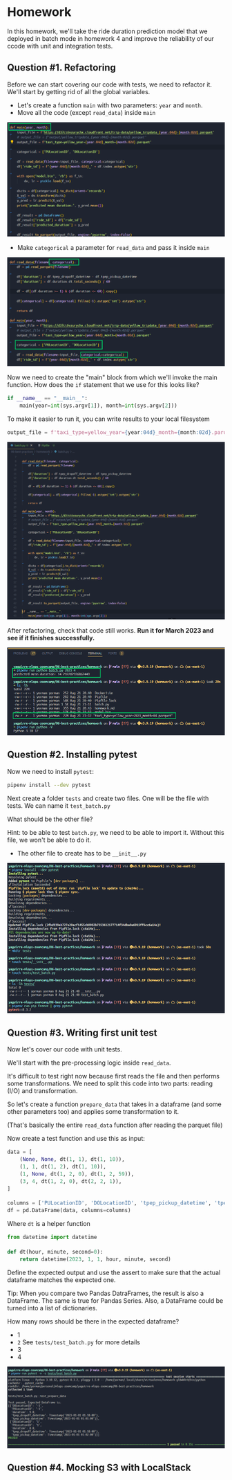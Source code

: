 # Homework

In this homework, we'll take the ride duration prediction model that we deployed in batch mode in homework 4 and improve the reliability of our ccode with unit and integration tests.

## Question #1. Refactoring

Before we can start covering our code with tests, we need to refactor it. We'll start by getting rid of all the global variables.

* Let's create a function `main` with two parameters: `year` and `month`.
* Move all the code (except `read_data`) inside `main`

![alt text](images/q1-main-function.png)

* Make `categorical` a parameter for `read_data` and pass it inside `main`

![alt text](images/q1-categorical.png)

Now we need to create the "main" block from which we'll invoke the main function. How does the `if` statement that we use for this looks like?

```python
if __name__ == "__main__":
    main(year=int(sys.argv[1]), month=int(sys.argv[2]))
```

To make it easier to run it, you can write results to your local filesystem

```python
output_file = f'taxi_type=yellow_year={year:04d}_month={month:02d}.parquet'
```

![alt text](images/q1-code-refactoring.png)

After refactoring, check that code still works. **Run it for March 2023 and see if it finishes successfully.**

![alt text](images/q1-execution-probe.png)

## Question #2. Installing pytest

Now we need to install `pytest`:

```bash
pipenv install --dev pytest
```

Next create a folder `tests` and create two files. One will be the file with tests. We can name it `test_batch.py`

What should be the other file?

Hint: to be able to test `batch.py`, we need to be able to import it. Without this file, we won't be able to do it.

* The other file to create has to be `__init__.py` 

![alt text](images/q2-pytest.png)

## Question #3.  Writing first unit test

Now let's cover our code with unit tests.

We'll start with the pre-processing logic inside `read_data`.

It's difficult to test right now because first reads the file and then performs some transformations. We need to split this code into two parts: reading (I/O) and transformation.

So let's create a function `prepare_data` that takes in a dataframe (and some other parameters too) and applies some transformation to it.

(That's basically the entire `read_data` function after reading the parquet file)

Now create a test function and use this as input:

```python
data = [
    (None, None, dt(1, 1), dt(1, 10)),
    (1, 1, dt(1, 2), dt(1, 10)),
    (1, None, dt(1, 2, 0), dt(1, 2, 59)),
    (3, 4, dt(1, 2, 0), dt(2, 2, 1)),      
]

columns = ['PULocationID', 'DOLocationID', 'tpep_pickup_datetime', 'tpep_dropoff_datetime']
df = pd.DataFrame(data, columns=columns)
```

Where `dt` is a helper function

```python
from datetime import datetime

def dt(hour, minute, second=0):
    return datetime(2023, 1, 1, hour, minute, second)
```

Define the expected output and use the assert to make sure that the actual dataframe matches the expected one.

Tip: When you compare two Pandas DatraFrames, the result is also a DataFrame. The same is true for Pandas Series. Also, a DataFrame could be turned into a list of dictionaries.

How many rows should be there in the expected dataframe?

* 1
* `2`  See `tests/test_batch.py` for more details
* 3
* 4

![alt text](images/q3-unit-test.png)

## Question #4. Mocking S3 with LocalStack